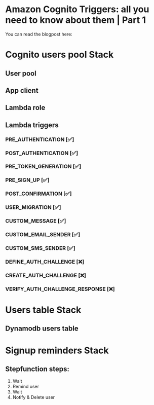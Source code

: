 <h1>Amazon Cognito Triggers: all you need to know about them | Part 1</h1>
You can read the blogpost here:

# Cognito users pool Stack
## User pool
## App client
## Lambda role
## Lambda triggers
### PRE_AUTHENTICATION [✅] 
### POST_AUTHENTICATION [✅]
### PRE_TOKEN_GENERATION [✅]
### PRE_SIGN_UP [✅]
### POST_CONFIRMATION [✅]
### USER_MIGRATION [✅]
### CUSTOM_MESSAGE [✅]
### CUSTOM_EMAIL_SENDER [✅]
### CUSTOM_SMS_SENDER [✅]
### DEFINE_AUTH_CHALLENGE [❌]
### CREATE_AUTH_CHALLENGE [❌]
### VERIFY_AUTH_CHALLENGE_RESPONSE [❌]


# Users table Stack
## Dynamodb users table

# Signup reminders Stack
## Stepfunction steps:
1. Wait 
2. Remind user
3. Wait
4. Notify & Delete user
